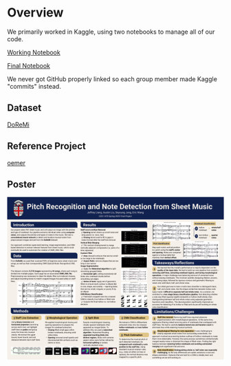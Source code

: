 # Overview

We primarily worked in Kaggle, using two notebooks to manage all of our code. 

[Working Notebook](https://www.kaggle.com/code/apoxieforest/brown-s25-final-project-draftgit)

[Final Notebook](https://www.kaggle.com/code/apoxieforest/brown-s25-final-notebook)

We never got GitHub properly linked so each group member made Kaggle "commits" instead.


## Dataset

[DoReMi](https://github.com/steinbergmedia/DoReMi)

## Reference Project

[oemer](https://github.com/BreezeWhite/oemer)

## Poster

![Poster](poster.png)
